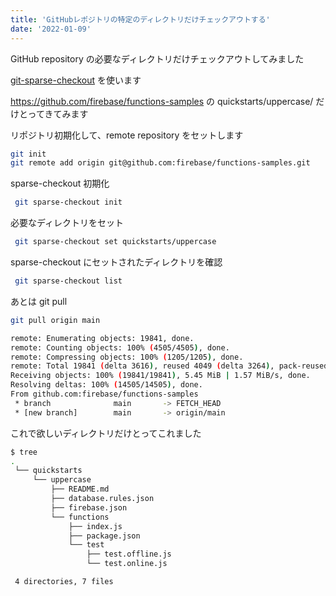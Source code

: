 ```yaml
---
title: 'GitHubレポジトリの特定のディレクトリだけチェックアウトする'
date: '2022-01-09'
---
```


GitHub repository の必要なディレクトリだけチェックアウトしてみました

[git\-sparse\-checkout](https://git-scm.com/docs/git-sparse-checkout) を使います

https://github.com/firebase/functions-samples の quickstarts/uppercase/ だけとってきてみます

リポジトリ初期化して、remote repository をセットします

```bash
git init
git remote add origin git@github.com:firebase/functions-samples.git
```

sparse-checkout 初期化

```bash
 git sparse-checkout init
```

必要なディレクトリをセット

```bash
 git sparse-checkout set quickstarts/uppercase
```

sparse-checkout にセットされたディレクトリを確認

```bash
 git sparse-checkout list
```

あとは git pull

```bash
git pull origin main

remote: Enumerating objects: 19841, done.
remote: Counting objects: 100% (4505/4505), done.
remote: Compressing objects: 100% (1205/1205), done.
remote: Total 19841 (delta 3616), reused 4049 (delta 3264), pack-reused 15336
Receiving objects: 100% (19841/19841), 5.45 MiB | 1.57 MiB/s, done.
Resolving deltas: 100% (14505/14505), done.
From github.com:firebase/functions-samples
 * branch              main       -> FETCH_HEAD
 * [new branch]        main       -> origin/main
```

これで欲しいディレクトリだけとってこれました

```bash
$ tree
.
 └── quickstarts
     └── uppercase
         ├── README.md
         ├── database.rules.json
         ├── firebase.json
         └── functions
             ├── index.js
             ├── package.json
             └── test
                 ├── test.offline.js
                 └── test.online.js

 4 directories, 7 files
```
